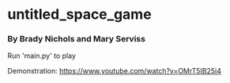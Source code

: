 # untitled_space_game
### By Brady Nichols and Mary Serviss

Run 'main.py' to play

Demonstration: https://www.youtube.com/watch?v=OMrT5IB25i4
